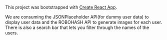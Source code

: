 This project was bootstrapped with [Create React App](https://github.com/facebook/create-react-app).

We are consuming the JSONPlaceholder API(for dummy user data) to display user data and the ROBOHASH API to generate images for each user. There is also a search bar that lets you filter through the names of the users.  
